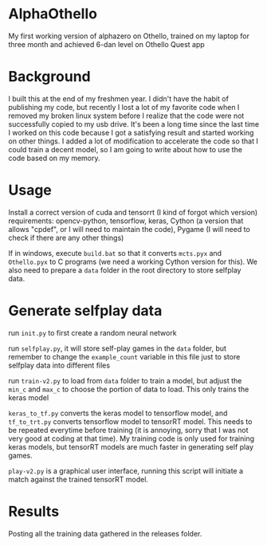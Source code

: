 # AlphaOthello
My first working version of alphazero on Othello, trained on my laptop for three month and achieved 6-dan level on Othello Quest app

# Background
I built this at the end of my freshmen year. I didn't have the habit of publishing my code, but recently I lost a lot of my favorite code
when I removed my broken linux system before I realize that the code were not successfully copied to my usb drive. It's been a long time since the last time
I worked on this code because I got a satisfying result and started working on other things.
I added a lot of modification to accelerate the code so that I could train a decent model, so I am going to write about how to use the code based on my memory.

# Usage
Install a correct version of cuda and tensorrt (I kind of forgot which version)
requirements: opencv-python, tensorflow, keras, Cython (a version that allows "cpdef", or I will need to maintain the code), Pygame (I will need to check if there are any other things)

If in windows, execute `build.bat` so that it converts `mcts.pyx` and `Othello.pyx` to C programs (we need a working Cython version for this). We also need to prepare
a `data` folder in the root directory to store selfplay data. 

# Generate selfplay data
run `init.py` to first create a random neural network

run `selfplay.py`, it will store self-play games in the `data` folder, but remember to change the `example_count` variable in this file just to store selfplay data into
different files

run `train-v2.py` to load from `data` folder to train a model, but adjust the `min_c` and `max_c` to choose the portion of data to load. This only trains the keras model

`keras_to_tf.py` converts the keras model to tensorflow model, and `tf_to_trt.py` converts tensorflow model to tensorRT model. This needs to be repeated everytime before training (it is annoying, sorry that I was not very good at coding at that time). My training code is only used for training keras models, but tensorRT models are much faster in generating self play games.

`play-v2.py` is a graphical user interface, running this script will initiate a match against the trained tensorRT model.

# Results
Posting all the training data gathered in the releases folder.


